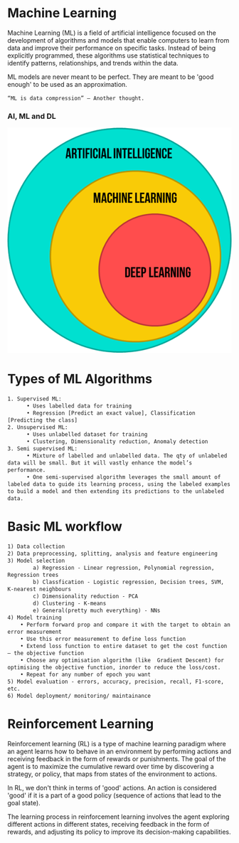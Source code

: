 # Machine Learning

Machine Learning (ML) is a field of artificial intelligence focused on the development of algorithms and models that enable computers to learn from data and improve their performance on specific tasks. Instead of being explicitly programmed, these algorithms use statistical techniques to identify patterns, relationships, and trends within the data.

ML models are never meant to be perfect. They are meant to be 'good enough' to be used as an approximation.

	“ML is data compression” – Another thought.


### AI, ML and DL

![Alt text](image.png)

# Types of ML Algorithms
	1. Supervised ML: 
  		  • Uses labelled data for training
  		  • Regression [Predict an exact value], Classification [Predicting the class]
	2. Unsupervised ML: 
  		  • Uses unlabelled dataset for training
 		  • Clustering, Dimensionality reduction, Anomaly detection
	3. Semi supervised ML: 
 		  • Mixture of labelled and unlabelled data. The qty of unlabeled data will be small. But it will vastly enhance the model’s performance.
 		  • One semi-supervised algorithm leverages the small amount of labeled data to guide its learning process, using the labeled examples to build a model and then extending its predictions to the unlabeled data.

# Basic ML workflow
    1) Data collection
    2) Data preprocessing, splitting, analysis and feature engineering
    3) Model selection 
    		a) Regression - Linear regression, Polynomial regression, Regression trees  
    		b) Classfication - Logistic regression, Decision trees, SVM, K-nearest neighbours
   			c) Dimensionality reduction - PCA
    		d) Clustering - K-means
    		e) General(pretty much everything) - NNs 
    4) Model training
    	• Perform forward prop and compare it with the target to obtain an error measurement
    	• Use this error measurement to define loss function
    	• Extend loss function to entire dataset to get the cost function – the objective function
    	• Choose any optimisation algorithm (like  Gradient Descent) for optimising the objective function, inorder to reduce the loss/cost. 
    	• Repeat for any number of epoch you want
    5) Model evaluation - errors, accuracy, precision, recall, F1-score, etc.
    6) Model deployment/ monitoring/ maintainance

# Reinforcement Learning
Reinforcement learning (RL) is a type of machine learning paradigm where an agent learns how to behave in an environment by performing actions and receiving feedback in the form of rewards or punishments. The goal of the agent is to maximize the cumulative reward over time by discovering a strategy, or policy, that maps from states of the environment to actions.

In RL, we don't think in terms of 'good' actions. An action is considered 'good' if it is a part of a good policy (sequence of actions that lead to the goal state).

The learning process in reinforcement learning involves the agent exploring different actions in different states, receiving feedback in the form of rewards, and adjusting its policy to improve its decision-making capabilities.